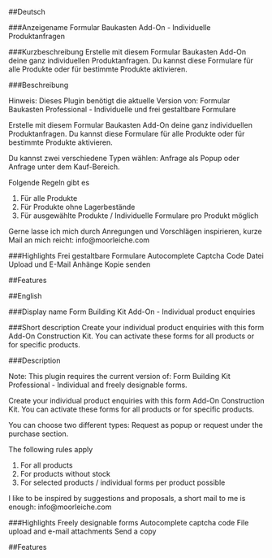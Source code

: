 ##Deutsch

###Anzeigename
Formular Baukasten Add-On - Individuelle Produktanfragen

###Kurzbeschreibung
Erstelle mit diesem Formular Baukasten Add-On deine ganz individuellen Produktanfragen. Du kannst diese Formulare für alle Produkte oder für bestimmte Produkte aktivieren.

###Beschreibung
<p>Hinweis: Dieses Plugin benötigt die aktuelle Version von: Formular Baukasten Professional - Individuelle und frei gestaltbare Formulare</p>

<p>Erstelle mit diesem Formular Baukasten Add-On deine ganz individuellen Produktanfragen. Du kannst diese Formulare für alle Produkte oder für bestimmte Produkte aktivieren.</p>

<p>Du kannst zwei verschiedene Typen wählen: Anfrage als Popup oder Anfrage unter dem Kauf-Bereich.</p>

<p>Folgende Regeln gibt es</p>
<ol>
    <li>Für alle Produkte</li>
    <li>Für Produkte ohne Lagerbestände</li>
    <li>Für ausgewählte Produkte / Individuelle Formulare pro Produkt möglich</li>
</ol>

<p>Gerne lasse ich mich durch Anregungen und Vorschlägen inspirieren, kurze Mail an mich reicht: info@moorleiche.com</p>

###Highlights
Frei gestaltbare Formulare
Autocomplete
Captcha Code
Datei Upload und E-Mail Anhänge
Kopie senden

##Features

##English

###Display name
Form Building Kit Add-On - Individual product enquiries

###Short description
Create your individual product enquiries with this form Add-On Construction Kit. You can activate these forms for all products or for specific products.

###Description
<p>Note: This plugin requires the current version of: Form Building Kit Professional - Individual and freely designable forms.</p>

<p>Create your individual product enquiries with this form Add-On Construction Kit. You can activate these forms for all products or for specific products.</p>

<p>You can choose two different types: Request as popup or request under the purchase section.</p>

<p>The following rules apply</p>
<ol>
    <li>For all products</li>
    <li>For products without stock</li>
    <li>For selected products / individual forms per product possible</li>
</ol>

<p>I like to be inspired by suggestions and proposals, a short mail to me is enough: info@moorleiche.com</p>

###Highlights
Freely designable forms
Autocomplete
captcha code
File upload and e-mail attachments
Send a copy

##Features
